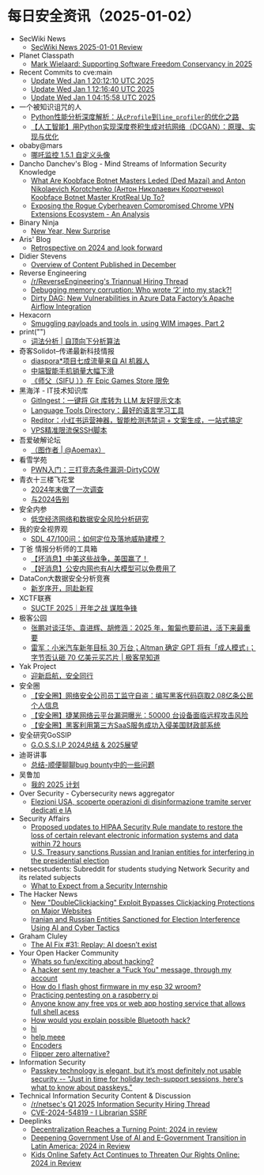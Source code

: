 # 每日安全资讯（2025-01-02）

- SecWiki News
  - [SecWiki News 2025-01-01 Review](http://www.sec-wiki.com/?2025-01-01)
- Planet Classpath
  - [Mark Wielaard: Supporting Software Freedom Conservancy in 2025](https://gnu.wildebeest.org/blog/mjw/2025/01/01/supporting-software-freedom-conservancy-in-2025/)
- Recent Commits to cve:main
  - [Update Wed Jan  1 20:12:10 UTC 2025](https://github.com/trickest/cve/commit/4d02280ad7107a9572aa25a70525f42deaf8712d)
  - [Update Wed Jan  1 12:16:40 UTC 2025](https://github.com/trickest/cve/commit/69a1f2d9b690dccebdad55ef44b3b628174bc357)
  - [Update Wed Jan  1 04:15:58 UTC 2025](https://github.com/trickest/cve/commit/a81d9c04007b4951fd7d1d0118aba8ac19da5f90)
- 一个被知识诅咒的人
  - [Python性能分析深度解析：从`cProfile`到`line_profiler`的优化之路](https://blog.csdn.net/nokiaguy/article/details/144866251)
  - [【人工智能】用Python实现深度卷积生成对抗网络（DCGAN）：原理、实现与优化](https://blog.csdn.net/nokiaguy/article/details/144866229)
- obaby@mars
  - [哪吒监控 1.5.1 自定义头像](https://h4ck.org.cn/2025/01/18912)
- Dancho Danchev's Blog - Mind Streams of Information Security Knowledge
  - [What Are Koobface Botnet Masters Leded (Ded Mazai) and Anton Nikolaevich Korotchenko (Антон Николаевич Коротченко) Koobface Botnet Master KrotReal Up To?](https://ddanchev.blogspot.com/2025/01/what-are-koobface-botnet-masters-leded.html)
  - [Exposing the Rogue Cyberheaven Compromised Chrome VPN Extensions Ecosystem - An Analysis](https://ddanchev.blogspot.com/2025/01/exposing-rogue-cyberheaven-compromised.html)
- Binary Ninja
  - [New Year, New Surprise](https://binary.ninja/2025/01/01/new-year-new-surprise.html)
- Aris' Blog
  - [Retrospective on 2024 and look forward](https://blog.0xbadc0de.be/archives/521)
- Didier Stevens
  - [Overview of Content Published in December](https://blog.didierstevens.com/2025/01/01/overview-of-content-published-in-december-9/)
- Reverse Engineering
  - [/r/ReverseEngineering's Triannual Hiring Thread](https://www.reddit.com/r/ReverseEngineering/comments/1hqyjtj/rreverseengineerings_triannual_hiring_thread/)
  - [Debugging memory corruption: Who wrote ‘2’ into my stack?!](https://www.reddit.com/r/ReverseEngineering/comments/1hr2ddn/debugging_memory_corruption_who_wrote_2_into_my/)
  - [Dirty DAG: New Vulnerabilities in Azure Data Factory’s Apache Airflow Integration](https://www.reddit.com/r/ReverseEngineering/comments/1hr3czp/dirty_dag_new_vulnerabilities_in_azure_data/)
- Hexacorn
  - [Smuggling payloads and tools in, using WIM images, Part 2](https://www.hexacorn.com/blog/2025/01/01/smuggling-payloads-and-tools-in-using-wim-images-part-2/)
- print("")
  - [词法分析 | 自顶向下分析算法](https://www.o2oxy.cn/4334.html)
- 奇客Solidot–传递最新科技情报
  - [diaspora*项目七成流量来自 AI 机器人](https://www.solidot.org/story?sid=80209)
  - [中端智能手机销量大幅下滑](https://www.solidot.org/story?sid=80208)
  - [《师父（SIFU ）》在 Epic Games Store 限免](https://www.solidot.org/story?sid=80207)
- 黑海洋 - IT技术知识库
  - [GitIngest：一键将 Git 库转为 LLM 友好提示文本](https://www.upx8.com/4628)
  - [Language Tools Directory：最好的语言学习工具](https://www.upx8.com/4627)
  - [Reditor：小红书运营神器，智能检测违禁词 + 文案生成，一站式搞定](https://www.upx8.com/4626)
  - [VPS精准限流保SSH脚本](https://www.upx8.com/4625)
- 吾爱破解论坛
  - [（图作者 | @Aoemax）](https://mp.weixin.qq.com/s?__biz=MjM5Mjc3MDM2Mw==&mid=2651141546&idx=1&sn=d87a5e3ee516bb88d7dc33271bd12866&chksm=bd50a5fe8a272ce8fb56c9befd249440307bca3d33aa3bd2b4db2fb7b440c517ac5fcf6186f7&scene=58&subscene=0#rd)
- 看雪学苑
  - [PWN入门：三打竞态条件漏洞-DirtyCOW](https://mp.weixin.qq.com/s?__biz=MjM5NTc2MDYxMw==&mid=2458587913&idx=2&sn=98c0e76217bf3df9659f9e697ec2775d&chksm=b18c238386fbaa95240d646e4dd53c0b5349a023b47590b174b1ac0717f14609242a7e933442&scene=58&subscene=0#rd)
- 青衣十三楼飞花堂
  - [2024年末做了一次调查](https://mp.weixin.qq.com/s?__biz=MzUzMjQyMDE3Ng==&mid=2247487850&idx=1&sn=9646b2db4a0bde2f76b133ca35325446&chksm=fab2d255cdc55b43c2902cbe5aa6092041eb8f72bb6fba47251b38dd0af7f6a67fb367c51739&scene=58&subscene=0#rd)
  - [与2024告别](https://mp.weixin.qq.com/s?__biz=MzUzMjQyMDE3Ng==&mid=2247487840&idx=1&sn=263bdd975bc4e9ed011829cfbae7c8cc&chksm=fab2d25fcdc55b4912efd72b424ef98bb96107e32a845fd36ca96cb0c72da1c9beefab03b109&scene=58&subscene=0#rd)
- 安全内参
  - [低空经济网络和数据安全风险分析研究](https://mp.weixin.qq.com/s?__biz=MzI4NDY2MDMwMw==&mid=2247513395&idx=1&sn=2093a1d2467f229dec5e9c7bd3c3111e&chksm=ebfaf213dc8d7b05e52169a94a0422ac12d69cef298906cff25a139da8c0c0aaf59e957a7513&scene=58&subscene=0#rd)
- 我的安全视界观
  - [SDL 47/100问：如何定位及落地威胁建模？](https://mp.weixin.qq.com/s?__biz=MzI3Njk2OTIzOQ==&mid=2247486521&idx=1&sn=8402109d9beab6c15c169a1aaaba88e6&chksm=eb6c2e41dc1ba757c113a76b0a2c5982ec9a7c377b776a04b9c8d9b9d73da29c4802949b1a83&scene=58&subscene=0#rd)
- 丁爸 情报分析师的工具箱
  - [【坏消息】中美这些战争，美国赢了！](https://mp.weixin.qq.com/s?__biz=MzI2MTE0NTE3Mw==&mid=2651148365&idx=1&sn=1d0ea8ab8842c2ab0336b78cb606b2d8&chksm=f1af2777c6d8ae61a9aa348d57bf9b7efce917c6889de0379906af7d99f7f52ee181036135f8&scene=58&subscene=0#rd)
  - [【好消息】公安内网也有AI大模型可以免费用了](https://mp.weixin.qq.com/s?__biz=MzI2MTE0NTE3Mw==&mid=2651148365&idx=2&sn=caaa4350dd5d2eb16b26ab397e483e77&chksm=f1af2777c6d8ae615dbee532bb717fa1981508e8808d645f508465c0fd6bc02b548459bc8e66&scene=58&subscene=0#rd)
- DataCon大数据安全分析竞赛
  - [新岁序开，同赴新程](https://mp.weixin.qq.com/s?__biz=MzU5Njg1NzMyNw==&mid=2247488886&idx=1&sn=a9ae3bbaf7b364068b6b5173597936d5&chksm=fe5d0df6c92a84e0368ba438ac757c4765e111684cc1cd1912a9de7bbe986f0770ec744c6828&scene=58&subscene=0#rd)
- XCTF联赛
  - [SUCTF 2025｜开年之战 谋胜争锋](https://mp.weixin.qq.com/s?__biz=MjM5NDU3MjExNw==&mid=2247515461&idx=1&sn=7311261e7b6de7b448c166602cbb0cd1&chksm=a6874f7f91f0c669b1ec751c0941fd2e55bb09d1d0e5c2bdd216f4915ddc9100947837c1e81e&scene=58&subscene=0#rd)
- 极客公园
  - [张鹏对谈汪华、袁进辉、胡修涵：2025 年，匍匐也要前进，活下来最重要](https://mp.weixin.qq.com/s?__biz=MTMwNDMwODQ0MQ==&mid=2653071429&idx=1&sn=d7ffa73f5f453a43d15bb3c2becdfeda&chksm=7e57d5f349205ce5ec10d4611718cad11d9d89e027c7a73f3f4e121b737d94d16331f89ddaf6&scene=58&subscene=0#rd)
  - [雷军：小米汽车新年目标 30 万台；Altman 确定 GPT 将有「成人模式」；字节否认砸 70 亿美元买芯片 | 极客早知道](https://mp.weixin.qq.com/s?__biz=MTMwNDMwODQ0MQ==&mid=2653071422&idx=1&sn=7884ffee5a6a7e4308eeb97904caaada&chksm=7e57d58849205c9e77dadadcd11026b27f5017e1607d0de39bff7345e3ba37ca6633e0f61efc&scene=58&subscene=0#rd)
- Yak Project
  - [迎新启航，安全同行](https://mp.weixin.qq.com/s?__biz=Mzk0MTM4NzIxMQ==&mid=2247527350&idx=1&sn=a5f8bd82c445284bcce2664aba951519&chksm=c2d11712f5a69e04e9feb06d79cc25e2c6e174780d59baf6e4fa2dbbd76cd27f5f1110acfa9a&scene=58&subscene=0#rd)
- 安全圈
  - [【安全圈】网络安全公司员工监守自盗：编写黑客代码窃取2.08亿条公民个人信息](https://mp.weixin.qq.com/s?__biz=MzIzMzE4NDU1OQ==&mid=2652067069&idx=1&sn=f3c972e235871147200f79b82f689d25&chksm=f36e78bdc419f1ab42ec98da278df4f6f124b2b86880515fcb71d4cef02e5c06c598dc7c04b4&scene=58&subscene=0#rd)
  - [【安全圈】捷某网络云平台漏洞曝光：50000 台设备面临远程攻击风险](https://mp.weixin.qq.com/s?__biz=MzIzMzE4NDU1OQ==&mid=2652067069&idx=2&sn=516425f9b9c6da18a71ed20d3b724b4b&chksm=f36e78bdc419f1ab97757c972a051093c0e7061dbe95232d3b05c5655baab57d351000e98b8d&scene=58&subscene=0#rd)
  - [【安全圈】黑客利用第三方SaaS服务成功入侵美国财政部系统](https://mp.weixin.qq.com/s?__biz=MzIzMzE4NDU1OQ==&mid=2652067069&idx=3&sn=bd0876c49c1d286c84408344ea9a8bc8&chksm=f36e78bdc419f1abc5a9eeea0d3b371b020c63cc85d3ee2cfe748cedf2bfd63ac4dad00f6412&scene=58&subscene=0#rd)
- 安全研究GoSSIP
  - [G.O.S.S.I.P 2024总结 & 2025展望](https://mp.weixin.qq.com/s?__biz=Mzg5ODUxMzg0Ng==&mid=2247499506&idx=1&sn=11dac152cf553dfa47f6ad720da37f7a&chksm=c063d02bf714593d96668fb26152c8b7ccf0973eb1f849352454ea3479ce1959b4315252d080&scene=58&subscene=0#rd)
- 迪哥讲事
  - [总结-顺便聊聊bug bounty中的一些问题](https://mp.weixin.qq.com/s?__biz=MzIzMTIzNTM0MA==&mid=2247496725&idx=1&sn=9645163bad10d82e16954633226026b6&chksm=e8a5fe76dfd27760ae3201588046a43950615658ab9d1441a80c3c3a81161a7f203680d4e7a2&scene=58&subscene=0#rd)
- 吴鲁加
  - [我的 2025 计划](https://mp.weixin.qq.com/s?__biz=Mzg5NDY4ODM1MA==&mid=2247485120&idx=1&sn=3a4431250b74b0b22c660669bb16ce43&chksm=c01a8bf1f76d02e7c65ef299b6120467ad2c68a88514a7a4e37f95d34cbd234bb318be918e69&scene=58&subscene=0#rd)
- Over Security - Cybersecurity news aggregator
  - [Elezioni USA, scoperte operazioni di disinformazione tramite server dedicati e IA](https://www.insicurezzadigitale.com/elezioni-usa-scoperte-operazioni-di-disinformazione-tramite-server-dedicati-e-ia/)
- Security Affairs
  - [Proposed updates to HIPAA Security Rule mandate to restore the loss of certain relevant electronic information systems and data within 72 hours](https://securityaffairs.com/172518/breaking-news/hhs-updates-hipaa-security-rule.html)
  - [U.S. Treasury sanctions Russian and Iranian entities for interfering in the presidential election](https://securityaffairs.com/172520/laws-and-regulations/u-s-treasury-sanctioned-russia-and-iran-entities-for-disinformation.html)
- netsecstudents: Subreddit for students studying Network Security and its related subjects
  - [What to Expect from a Security Internship](https://www.reddit.com/r/netsecstudents/comments/1hqubc7/what_to_expect_from_a_security_internship/)
- The Hacker News
  - [New "DoubleClickjacking" Exploit Bypasses Clickjacking Protections on Major Websites](https://thehackernews.com/2025/01/new-doubleclickjacking-exploit-bypasses.html)
  - [Iranian and Russian Entities Sanctioned for Election Interference Using AI and Cyber Tactics](https://thehackernews.com/2025/01/iranian-and-russian-entities-sanctioned.html)
- Graham Cluley
  - [The AI Fix #31: Replay: AI doesn’t exist](https://grahamcluley.com/the-ai-fix-31/)
- Your Open Hacker Community
  - [Whats so fun/exciting about hacking?](https://www.reddit.com/r/HowToHack/comments/1hr1vmk/whats_so_funexciting_about_hacking/)
  - [A hacker sent my teacher a "Fuck You" message, through my account](https://www.reddit.com/r/HowToHack/comments/1hqroyj/a_hacker_sent_my_teacher_a_fuck_you_message/)
  - [How do I flash ghost firmware in my esp 32 wroom?](https://www.reddit.com/r/HowToHack/comments/1hr7gxc/how_do_i_flash_ghost_firmware_in_my_esp_32_wroom/)
  - [Practicing pentesting on a raspberry pi](https://www.reddit.com/r/HowToHack/comments/1hr654k/practicing_pentesting_on_a_raspberry_pi/)
  - [Anyone know any free vps or web app hosting service that allows full shell acess](https://www.reddit.com/r/HowToHack/comments/1hr985d/anyone_know_any_free_vps_or_web_app_hosting/)
  - [How would you explain possible Bluetooth hack?](https://www.reddit.com/r/HowToHack/comments/1hr85a7/how_would_you_explain_possible_bluetooth_hack/)
  - [hi](https://www.reddit.com/r/HowToHack/comments/1hr5hme/hi/)
  - [help meee](https://www.reddit.com/r/HowToHack/comments/1hr3wro/help_meee/)
  - [Encoders](https://www.reddit.com/r/HowToHack/comments/1hqshsp/encoders/)
  - [Flipper zero alternative?](https://www.reddit.com/r/HowToHack/comments/1hqztm1/flipper_zero_alternative/)
- Information Security
  - [Passkey technology is elegant, but it’s most definitely not usable security -- "Just in time for holiday tech-support sessions, here's what to know about passkeys."](https://www.reddit.com/r/Information_Security/comments/1hrcek2/passkey_technology_is_elegant_but_its_most/)
- Technical Information Security Content & Discussion
  - [/r/netsec's Q1 2025 Information Security Hiring Thread](https://www.reddit.com/r/netsec/comments/1hrdco6/rnetsecs_q1_2025_information_security_hiring/)
  - [CVE-2024-54819 - I Librarian SSRF](https://www.reddit.com/r/netsec/comments/1hr9u9r/cve202454819_i_librarian_ssrf/)
- Deeplinks
  - [Decentralization Reaches a Turning Point: 2024 in review](https://www.eff.org/deeplinks/2024/12/decentralization-reaches-turning-point-2024-review)
  - [Deepening Government Use of AI and E-Government Transition in Latin America: 2024 in Review](https://www.eff.org/deeplinks/2024/12/deepening-government-use-ai-and-e-government-transition-latin-america-2024-review)
  - [Kids Online Safety Act Continues to Threaten Our Rights Online: 2024 in Review](https://www.eff.org/deeplinks/2024/12/kids-online-safety-act-continues-threaten-our-rights-online-year-review-2024)
